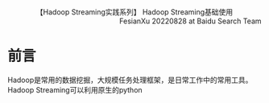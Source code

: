 <div align='center'>
    【Hadoop Streaming实践系列】 Hadoop Streaming基础使用
</div>

<div align='right'>
    FesianXu 20220828 at Baidu Search Team
</div>

# 前言

Hadoop是常用的数据挖掘，大规模任务处理框架，是日常工作中的常用工具。Hadoop Streaming可以利用原生的python



